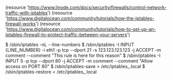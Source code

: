 (resource 'https://www.linode.com/docs/security/firewalls/control-network-traffic-with-iptables')
(resource 'https://www.digitalocean.com/community/tutorials/how-the-iptables-firewall-works')
(resource 'https://www.digitalocean.com/community/tutorials/how-to-set-up-an-iptables-firewall-to-protect-traffic-between-your-servers')

$ /sbin/iptables -nL --line-numbers
$ /sbin/iptables -I INPUT {LINE_NUMBER} -i eth1 -p tcp --dport 21 -s 123.123.123.123 -j ACCEPT -m comment --comment "This rule is here for this reason"
$ /sbin/iptables -I INPUT 5 -p tcp --dport 80 -j ACCEPT -m comment --comment "Allow access on PORT 80"
$ /sbin/iptables-save > /etc/iptables_<hostname>.local
$ /sbin/iptables-restore < /etc/iptables_<hostname>.local

